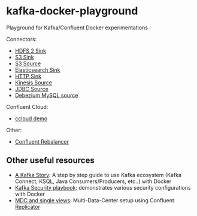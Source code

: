 # kafka-docker-playground

Playground for Kafka/Confluent Docker experimentations

Connectors:

* [HDFS 2 Sink](connect-hdfs-sink/README.md)
* [S3 Sink](connect-s3-sink/README.md)
* [S3 Source](connect-s3-source/README.md)
* [Elasticsearch Sink](connect-elasticsearch-sink/README.md)
* [HTTP Sink](connect-http-sink/README.md)
* [Kinesis Source](connect-kinesis-source/README.md)
* [JDBC Source](connect-jdbc-source/README.md)
* [Debezium MySQL source](connect-debezium-mysql-source/README.md)

Confluent Cloud:

* [ccloud demo](ccloud-demo/README.md)

Other:

* [Confluent Rebalancer](rebalancer/README.md)

## Other useful resources

* [A Kafka Story](https://github.com/framiere/a-kafka-story): A step by step guide to use Kafka ecosystem (Kafka Connect, KSQL, Java Consumers/Producers, etc..) with Docker
* [Kafka Security playbook](https://github.com/Dabz/kafka-security-playbook): demonstrates various security configurations with Docker
* [MDC and single views](https://github.com/framiere/mdc-with-replicator-and-regexrouter): Multi-Data-Center setup using Confluent [Replicator](https://docs.confluent.io/current/connect/kafka-connect-replicator/index.html)